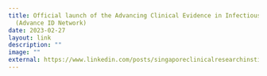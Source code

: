 ```yaml
---
title: Official launch of the Advancing Clinical Evidence in Infectious Diseases
  (Advance ID Network)
date: 2023-02-27
layout: link
description: ""
image: ""
external: https://www.linkedin.com/posts/singaporeclinicalresearchinstitute_infectiousdiseases-clinicalresearch-researchnetwork-activity-7035799596882694144-OUEI?utm_source=share&utm_medium=member_desktop
---
```

